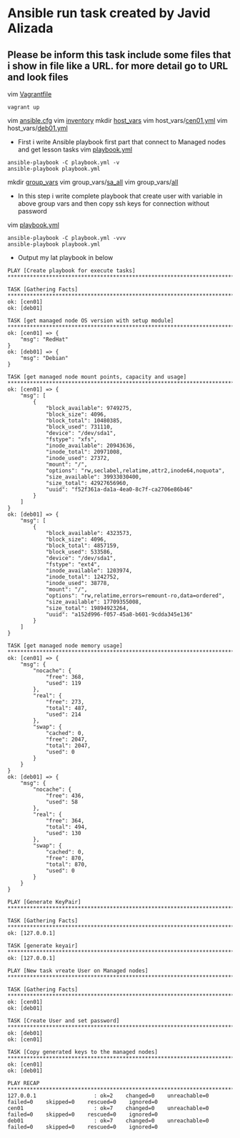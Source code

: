 # Ansible run task created by **Javid Alizada**
## Please be inform this task include some files that i show in file like a **URL**. for more detail go to **URL** and look files

vim [Vagrantfile](https://github.com/javid87/sa.it-academy.by/blob/m-sa2-08-19/Javid_Alizada/05.Ansible_run/Vagrantfile)
```
vagrant up
```
vim [ansible.cfg](https://github.com/javid87/sa.it-academy.by/blob/m-sa2-08-19/Javid_Alizada/05.Ansible_run/ansible.cfg)
vim [inventory](https://github.com/javid87/sa.it-academy.by/blob/m-sa2-08-19/Javid_Alizada/05.Ansible_run/inventory)
mkdir [host_vars](https://github.com/javid87/sa.it-academy.by/tree/m-sa2-08-19/Javid_Alizada/05.Ansible_run/host_vars)
vim host_vars/[cen01.yml](https://github.com/javid87/sa.it-academy.by/blob/m-sa2-08-19/Javid_Alizada/05.Ansible_run/host_vars/cen01.yml)
vim host_vars/[deb01.yml](https://github.com/javid87/sa.it-academy.by/blob/m-sa2-08-19/Javid_Alizada/05.Ansible_run/host_vars/deb01.yml)

* First i write Ansible playbook first part that connect to Managed nodes and get lesson tasks
vim [playbook.yml](https://github.com/javid87/sa.it-academy.by/blob/m-sa2-08-19/Javid_Alizada/05.Ansible_run/playbook.yml)
```
ansible-playbook -C playbook.yml -v
ansible-playbook playbook.yml
```
mkdir [group_vars](https://github.com/javid87/sa.it-academy.by/tree/m-sa2-08-19/Javid_Alizada/05.Ansible_run/group_vars)
vim group_vars/[sa_all](https://github.com/javid87/sa.it-academy.by/blob/m-sa2-08-19/Javid_Alizada/05.Ansible_run/group_vars/sa_all.yml)
vim group_vars/[all](https://github.com/javid87/sa.it-academy.by/blob/m-sa2-08-19/Javid_Alizada/05.Ansible_run/group_vars/all.yml)
* In this step i write complete playbook that create user with variable in above group vars and then copy ssh keys for connection without password

vim [playbook.yml](https://github.com/javid87/sa.it-academy.by/blob/m-sa2-08-19/Javid_Alizada/05.Ansible_run/playbook.yml)
```
ansible-playbook -C playbook.yml -vvv
ansible-playbook playbook.yml
```
* Output my lat playbook in below


```
PLAY [Create playbook for execute tasks] ************************************************************************************************************************************

TASK [Gathering Facts] ******************************************************************************************************************************************************
ok: [cen01]
ok: [deb01]

TASK [get managed node OS version with setup module] ************************************************************************************************************************
ok: [cen01] => {
    "msg": "RedHat"
}
ok: [deb01] => {
    "msg": "Debian"
}

TASK [get managed node mount points, capacity and usage] ********************************************************************************************************************
ok: [cen01] => {
    "msg": [
        {
            "block_available": 9749275,
            "block_size": 4096,
            "block_total": 10480385,
            "block_used": 731110,
            "device": "/dev/sda1",
            "fstype": "xfs",
            "inode_available": 20943636,
            "inode_total": 20971008,
            "inode_used": 27372,
            "mount": "/",
            "options": "rw,seclabel,relatime,attr2,inode64,noquota",
            "size_available": 39933030400,
            "size_total": 42927656960,
            "uuid": "f52f361a-da1a-4ea0-8c7f-ca2706e86b46"
        }
    ]
}
ok: [deb01] => {
    "msg": [
        {
            "block_available": 4323573,
            "block_size": 4096,
            "block_total": 4857159,
            "block_used": 533586,
            "device": "/dev/sda1",
            "fstype": "ext4",
            "inode_available": 1203974,
            "inode_total": 1242752,
            "inode_used": 38778,
            "mount": "/",
            "options": "rw,relatime,errors=remount-ro,data=ordered",
            "size_available": 17709355008,
            "size_total": 19894923264,
            "uuid": "a152d996-f057-45a8-b601-9cdda345e136"
        }
    ]
}

TASK [get managed node memory usage] ****************************************************************************************************************************************
ok: [cen01] => {
    "msg": {
        "nocache": {
            "free": 368,
            "used": 119
        },
        "real": {
            "free": 273,
            "total": 487,
            "used": 214
        },
        "swap": {
            "cached": 0,
            "free": 2047,
            "total": 2047,
            "used": 0
        }
    }
}
ok: [deb01] => {
    "msg": {
        "nocache": {
            "free": 436,
            "used": 58
        },
        "real": {
            "free": 364,
            "total": 494,
            "used": 130
        },
        "swap": {
            "cached": 0,
            "free": 870,
            "total": 870,
            "used": 0
        }
    }
}

PLAY [Generate KeyPair] *****************************************************************************************************************************************************

TASK [Gathering Facts] ******************************************************************************************************************************************************
ok: [127.0.0.1]

TASK [generate keyair] ******************************************************************************************************************************************************
ok: [127.0.0.1]

PLAY [New task vreate User on Managed nodes] ********************************************************************************************************************************

TASK [Gathering Facts] ******************************************************************************************************************************************************
ok: [cen01]
ok: [deb01]

TASK [Create User and set password] *****************************************************************************************************************************************
ok: [deb01]
ok: [cen01]

TASK [Copy generated keys to the managed nodes] *****************************************************************************************************************************
ok: [cen01]
ok: [deb01]

PLAY RECAP ******************************************************************************************************************************************************************
127.0.0.1                  : ok=2    changed=0    unreachable=0    failed=0    skipped=0    rescued=0    ignored=0   
cen01                      : ok=7    changed=0    unreachable=0    failed=0    skipped=0    rescued=0    ignored=0   
deb01                      : ok=7    changed=0    unreachable=0    failed=0    skipped=0    rescued=0    ignored=0   
```
